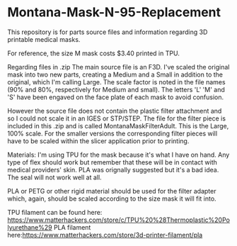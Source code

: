 # Montana-Mask-N-95-Replacement
This repository is for parts source files and information regarding 3D printable medical masks.

For reference, the size M mask costs $3.40 printed in TPU. 

Regarding files in .zip
The main source file is an F3D. I've scaled the original mask into two new parts, creating a Medium and a Small in addition
to the original, which I'm calling Large. The scale factor is noted in the file names (90% and 80%, respectively for Medium
and small). The letters 'L' 'M' and 'S' have been engaved on the face plate of each mask to avoid confusion.

However the source file does not contain the plastic filter attachment and so I could not scale it in an IGES or STP/STEP. 
The file for the filter piece is included in this .zip and is called MontanaMaskFilterAdult. This is the Large, 100% scale. 
For the smaller versions the corresponding filter pieces will have to be scaled within the slicer application prior to printing.

Materials: I'm using TPU for the mask because it's what I have on hand. Any type of flex should work but remember that these will be in
contact with medical providers' skin. PLA was orignally suggested but it's a bad idea. The seal will not work well at all. 

PLA or PETG or other rigid material should be used for the filter adapter which, again, should be scaled according to the size mask it
will fit into. 

TPU filament can be found here: https://www.matterhackers.com/store/c/TPU%20%28Thermoplastic%20Polyurethane%29
PLA filament here:https://www.matterhackers.com/store/3d-printer-filament/pla
